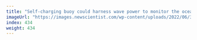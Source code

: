 ```yaml
---
title: "Self-charging buoy could harness wave power to monitor the oceans"
imageUrl: "https://images.newscientist.com/wp-content/uploads/2022/06/30095433/SEI_112341903.jpg?width=600"
index: 434
weight: 434
---
```

